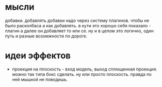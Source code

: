 # мысли

добавки. добавлять добавки надо через систему плагинов. чтобы не было расколбаса а как добавлять.
в кути это хорошо себя показало - плагин а далее он добавляет то или се.
ну и в целом это логично, один путь и разные возомжности по дороге.

# идеи эффектов

* проекция на плоскость - вход модель, выход сплющенная проекция. можно так типа бокс сделать. ну или просто плоскость.
правда по ней мышкой не поводишь.
